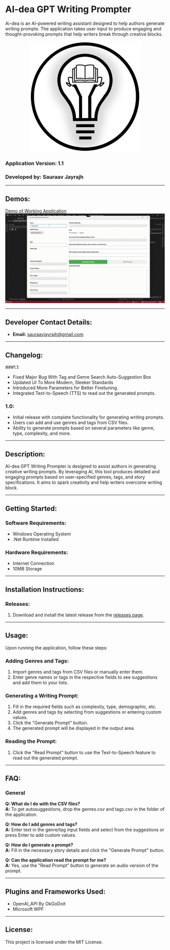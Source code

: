 # AI-dea GPT Writing Prompter

Ai-dea is an AI-powered writing assistant designed to help authors generate writing prompts. The application takes user input to produce engaging and thought-provoking prompts that help writers break through creative blocks.

<p align="center">
  <img src="docs/AIdea_GPT_Writing_Prompter_Logo.png" height=350 alt="aiidea_prompter_logo"/>
</p>

### Application Version: 1.1  
### Developed by: Sauraav Jayrajh

---

## Demos:

[Demo of Working Application](https://github.com/Saupernova13/GPTWritingPrompter/blob/main/docs/SAURAAV_AI-DEA_DEMO_VIDEO.mp4)
![](https://github.com/Saupernova13/GPTWritingPrompter/blob/main/docs/SAURAAV_AI-DEA_DEMO_GIF.gif)

---

## Developer Contact Details:

- **Email:** sauraavjayrajh@gmail.com

---

## Changelog:

###1.1:
- Fixed Major Bug With Tag and Genre Search Auto-Suggestion Box
- Updated UI To More Modern, Sleeker Standards
- Introduced More Parameters for Better Finetuning.
- Integrated Text-to-Speech (TTS) to read out the generated prompts.

### 1.0:
- Initial release with complete functionality for generating writing prompts.
- Users can add and use genres and tags from CSV files.
- Ability to generate prompts based on several parameters like genre, type, complexity, and more.

---

## Description:

AI-dea GPT Writing Prompter is designed to assist authors in generating creative writing prompts. By leveraging AI, this tool produces detailed and engaging prompts based on user-specified genres, tags, and story specifications. It aims to spark creativity and help writers overcome writing block.

---

## Getting Started:

### Software Requirements:
- Windows Operating System
- .Net Runtime Installed
### Hardware Requirements:
- Internet Connection
- 10MB Storage

---

## Installation Instructions:

### Releases:
1. Download and install the latest release from the [releases page](https://github.com/Saupernova13/GPTWritingPrompter/releases).

---

## Usage:

Upon running the application, follow these steps:

### Adding Genres and Tags:
1. Import genres and tags from CSV files or manually enter them.
2. Enter genre names or tags in the respective fields to see suggestions and add them to your lists.

### Generating a Writing Prompt:
1. Fill in the required fields such as complexity, type, demographic, etc.
2. Add genres and tags by selecting from suggestions or entering custom values.
3. Click the "Generate Prompt" button.
4. The generated prompt will be displayed in the output area.

### Reading the Prompt:
1. Click the "Read Prompt" button to use the Text-to-Speech feature to read out the generated prompt.

---

## FAQ:

### General

**Q: What do I do with the CSV files?**  
**A:** To get autosuggestions, drop the genres.csv and tags.csv in the folder of the application.

**Q: How do I add genres and tags?**  
**A:** Enter text in the genre/tag input fields and select from the suggestions or press Enter to add custom values.

**Q: How do I generate a prompt?**  
**A:** Fill in the necessary story details and click the "Generate Prompt" button.

**Q: Can the application read the prompt for me?**  
**A:** Yes, use the "Read Prompt" button to generate an audio version of the prompt.

---

## Plugins and Frameworks Used:

- OpenAI_API By OkGoDoit
- Microsoft WPF

---

## License:

This project is licensed under the MIT License.
